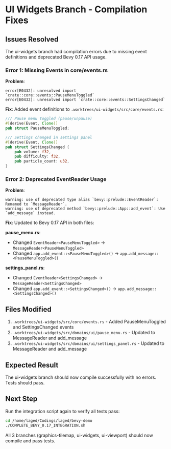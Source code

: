 # UI Widgets Branch - Compilation Fixes

## Issues Resolved

The ui-widgets branch had compilation errors due to missing event definitions and deprecated Bevy 0.17 API usage.

### Error 1: Missing Events in core/events.rs

**Problem**:
```
error[E0432]: unresolved import `crate::core::events::PauseMenuToggled`
error[E0432]: unresolved import `crate::core::events::SettingsChanged`
```

**Fix**: Added event definitions to `.worktrees/ui-widgets/src/core/events.rs`:

```rust
/// Pause menu toggled (pause/unpause)
#[derive(Event, Clone)]
pub struct PauseMenuToggled;

/// Settings changed in settings panel
#[derive(Event, Clone)]
pub struct SettingsChanged {
    pub volume: f32,
    pub difficulty: f32,
    pub particle_count: u32,
}
```

### Error 2: Deprecated EventReader Usage

**Problem**:
```
warning: use of deprecated type alias `bevy::prelude::EventReader`: Renamed to `MessageReader`.
warning: use of deprecated method `bevy::prelude::App::add_event`: Use `add_message` instead.
```

**Fix**: Updated to Bevy 0.17 API in both files:

**pause_menu.rs**:
- Changed `EventReader<PauseMenuToggled>` → `MessageReader<PauseMenuToggled>`
- Changed `app.add_event::<PauseMenuToggled>()` → `app.add_message::<PauseMenuToggled>()`

**settings_panel.rs**:
- Changed `EventReader<SettingsChanged>` → `MessageReader<SettingsChanged>`
- Changed `app.add_event::<SettingsChanged>()` → `app.add_message::<SettingsChanged>()`

## Files Modified

1. `.worktrees/ui-widgets/src/core/events.rs` - Added PauseMenuToggled and SettingsChanged events
2. `.worktrees/ui-widgets/src/domains/ui/pause_menu.rs` - Updated to MessageReader and add_message
3. `.worktrees/ui-widgets/src/domains/ui/settings_panel.rs` - Updated to MessageReader and add_message

## Expected Result

The ui-widgets branch should now compile successfully with no errors. Tests should pass.

## Next Step

Run the integration script again to verify all tests pass:

```bash
cd /home/laged/Codings/laged/bevy-demo
./COMPLETE_BEVY_0.17_INTEGRATION.sh
```

All 3 branches (graphics-tilemap, ui-widgets, ui-viewport) should now compile and pass tests.
